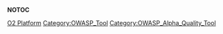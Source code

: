 __NOTOC__ <headertabs />

[O2 Platform](Category:OWASP_Project "wikilink")
[Category:OWASP_Tool](Category:OWASP_Tool "wikilink")
[Category:OWASP_Alpha_Quality_Tool](Category:OWASP_Alpha_Quality_Tool "wikilink")